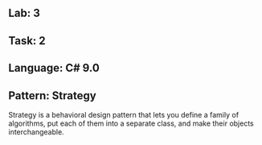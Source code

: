 ## Lab: 3

## Task: 2

## Language: C# 9.0

## Pattern: Strategy

Strategy is a behavioral design pattern that lets you define a family of algorithms, put each of them into a separate
class, and make their objects interchangeable.
